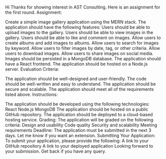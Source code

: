 Hi
Thanks for showing interest in AST Consulting.
Here is an assignment for the first round.
Assignment:

Create a simple image gallery application using the MERN stack.
The application should have the following features:
Users should be able to upload images to the gallery.
Users should be able to view images in the gallery.
Users should be able to like and comment on images.
Allow users to create albums and add images to albums.
Allow users to search for images by keyword.
Allow users to filter images by date, tag, or other criteria.
Allow users to download images.
Allow users to share images on social media.
Images should be persisted in a MongoDB database.
The application should have a React frontend.
The application should be hosted on a Node.js server.
Evaluation Criteria:

The application should be well-designed and user-friendly.
The code should be well-written and easy to understand.
The application should be secure and scalable.
The application should meet all of the requirements listed above.
Instructions:

The application should be developed using the following technologies:
React
Node.js
MongoDB
The application should be hosted on a public GitHub repository.
The application should be deployed to a cloud-based hosting service.
Grading:
The application will be graded on the following criteria:
Design and usability
Code quality
Security and scalability
Meeting requirements
Deadline:
The application must be submitted in the next 3 days. Let me know if you want an extension.
Submitting Your Application:
To submit your application, please provide the following:
A link to your GitHub repository
A link to your deployed application
Looking forward to your submission. Get back if you have any query.